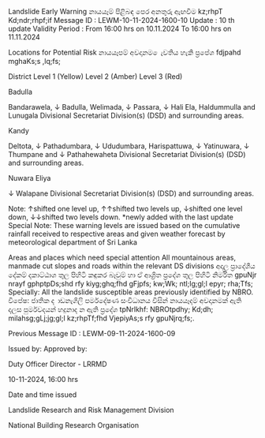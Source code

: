 Landslide Early Warning නායයෑම් පිළිබඳ පෙර අනතුරු ඇඟවීම kz;rhpT Kd;ndr;rhpf;if Message ID : LEWM-10-11-2024-1600-10 Update : 10 th update Validity Period : From 16:00 hrs on 10.11.2024 To 16:00 hrs on 11.11.2024

Locations for Potential Risk නායයෑපම් අවදානම ෙැවතිය හැකි ප්‍රපේශ fdjpahd mghaKs;s ,lq;fs;

District Level 1 (Yellow) Level 2 (Amber) Level 3 (Red)

Badulla

Bandarawela, ↓ Badulla, Welimada, ↓ Passara, ↓ Hali Ela, Haldummulla and Lunugala Divisional Secretariat Division(s) (DSD) and surrounding areas.

Kandy

Deltota, ↓ Pathadumbara, ↓ Ududumbara, Harispattuwa, ↓ Yatinuwara, ↓ Thumpane and ↓ Pathahewaheta Divisional Secretariat Division(s) (DSD) and surrounding areas.

Nuwara Eliya

↓ Walapane Divisional Secretariat Division(s) (DSD) and surrounding areas.

Note: ↑shifted one level up, ↑↑shifted two levels up, ↓shifted one level down, ↓↓shifted two levels down. *newly added with the last update Special Note: These warning levels are issued based on the cumulative rainfall received to respective areas and given weather forecast by meteorological department of Sri Lanka

Areas and places which need special attention All mountainous areas, manmade cut slopes and roads within the relevant DS divisions අදාල ප්‍රාදේශීය දේකම් දකාට්ඨාශ තුල පිහිටි කඳුකර බෑවුම් හා ඒ ආශ්‍රිත ප්‍රදේශ තුල පිහිටි නිර්මිත gpuNjr nrayf gphptpDs;shd rfy kiyg;ghq;fhd gFjpfs; kw;Wk; ntl;lg;gl;l epyr; rha;Tfs; Specially: All the landslide susceptible areas previously identified by NBRO. විපේෂ: ජාතික ද ාඩනැගිලි පර්මදේෂණ සංවිධානය විසින් නායයෑදම් අවදානමක් ඇති දලස පුර්මවදයන් හදුනාද න ඇති ප්‍රදේශ tpNrlkhf: NBROtpdhy; Kd;dh; milahsg;gLj;jg;gl;l kz;rhpTf;fhd VjepiyAs;s rfy gpuNjrq;fs;.

Previous Message ID : LEWM-09-11-2024-1600-09

Issued by: Approved by:

Duty Officer Director - LRRMD

10-11-2024, 16:00 hrs

Date and time issued

Landslide Research and Risk Management Division

National Building Research Organisation
